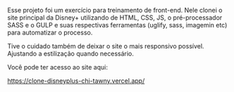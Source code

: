 Esse projeto foi um exercício para treinamento de front-end.
Nele clonei o site principal da Disney+ utilizando de HTML, CSS, JS, o pré-processador SASS e o GULP e suas respectivas ferramentas (uglify, sass, imagemin etc) para automatizar o processo.

Tive o cuidado também de deixar o site o mais responsivo possível. Ajustando a estilização quando necessário.

Você pode ter acesso ao site aqui:

https://clone-disneyplus-chi-tawny.vercel.app/
